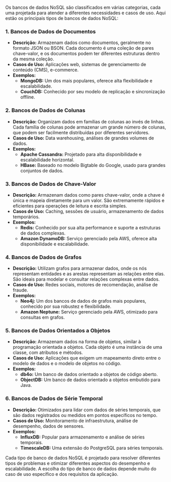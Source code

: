 Os bancos de dados NoSQL são classificados em várias categorias, cada uma projetada para atender a diferentes necessidades e casos de uso. Aqui estão os principais tipos de bancos de dados NoSQL:

### 1. Bancos de Dados de Documentos

- **Descrição:** Armazenam dados como documentos, geralmente no formato JSON ou BSON. Cada documento é uma coleção de pares chave-valor, e os documentos podem ter diferentes estruturas dentro da mesma coleção.
- **Casos de Uso:** Aplicações web, sistemas de gerenciamento de conteúdo (CMS), e-commerce.
- **Exemplos:**
  - **MongoDB:** Um dos mais populares, oferece alta flexibilidade e escalabilidade.
  - **CouchDB:** Conhecido por seu modelo de replicação e sincronização offline.

### 2. Bancos de Dados de Colunas

- **Descrição:** Organizam dados em famílias de colunas ao invés de linhas. Cada família de colunas pode armazenar um grande número de colunas, que podem ser facilmente distribuídas por diferentes servidores.
- **Casos de Uso:** Data warehousing, análises de grandes volumes de dados.
- **Exemplos:**
  - **Apache Cassandra:** Projetado para alta disponibilidade e escalabilidade horizontal.
  - **HBase:** Baseado no modelo Bigtable do Google, usado para grandes conjuntos de dados.

### 3. Bancos de Dados de Chave-Valor

- **Descrição:** Armazenam dados como pares chave-valor, onde a chave é única e mapeia diretamente para um valor. São extremamente rápidos e eficientes para operações de leitura e escrita simples.
- **Casos de Uso:** Caching, sessões de usuário, armazenamento de dados temporários.
- **Exemplos:**
  - **Redis:** Conhecido por sua alta performance e suporte a estruturas de dados complexas.
  - **Amazon DynamoDB:** Serviço gerenciado pela AWS, oferece alta disponibilidade e escalabilidade.

### 4. Bancos de Dados de Grafos

- **Descrição:** Utilizam grafos para armazenar dados, onde os nós representam entidades e as arestas representam as relações entre elas. São ideais para modelar e consultar relações complexas entre dados.
- **Casos de Uso:** Redes sociais, motores de recomendação, análise de fraude.
- **Exemplos:**
  - **Neo4j:** Um dos bancos de dados de grafos mais populares, conhecido por sua robustez e flexibilidade.
  - **Amazon Neptune:** Serviço gerenciado pela AWS, otimizado para consultas em grafos.

### 5. Bancos de Dados Orientados a Objetos

- **Descrição:** Armazenam dados na forma de objetos, similar à programação orientada a objetos. Cada objeto é uma instância de uma classe, com atributos e métodos.
- **Casos de Uso:** Aplicações que exigem um mapeamento direto entre o modelo de dados e o modelo de objetos no código.
- **Exemplos:**
  - **db4o:** Um banco de dados orientado a objetos de código aberto.
  - **ObjectDB:** Um banco de dados orientado a objetos embutido para Java.

### 6. Bancos de Dados de Série Temporal

- **Descrição:** Otimizados para lidar com dados de séries temporais, que são dados registrados ou medidos em pontos específicos no tempo. 
- **Casos de Uso:** Monitoramento de infraestrutura, análise de desempenho, dados de sensores.
- **Exemplos:**
  - **InfluxDB:** Popular para armazenamento e análise de séries temporais.
  - **TimescaleDB:** Uma extensão do PostgreSQL para séries temporais.

Cada tipo de banco de dados NoSQL é projetado para resolver diferentes tipos de problemas e otimizar diferentes aspectos do desempenho e escalabilidade. A escolha do tipo de banco de dados depende muito do caso de uso específico e dos requisitos da aplicação.